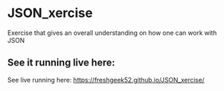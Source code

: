 # JSON_xercise
Exercise that gives an overall understanding on how one can work with JSON

## See it running live here: 
See live running here: https://freshgeek52.github.io/JSON_xercise/
